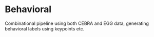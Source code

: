 # Behavioral
Combinational pipeline using both CEBRA and EGG data, generating behavioral labels using keypoints etc. 
